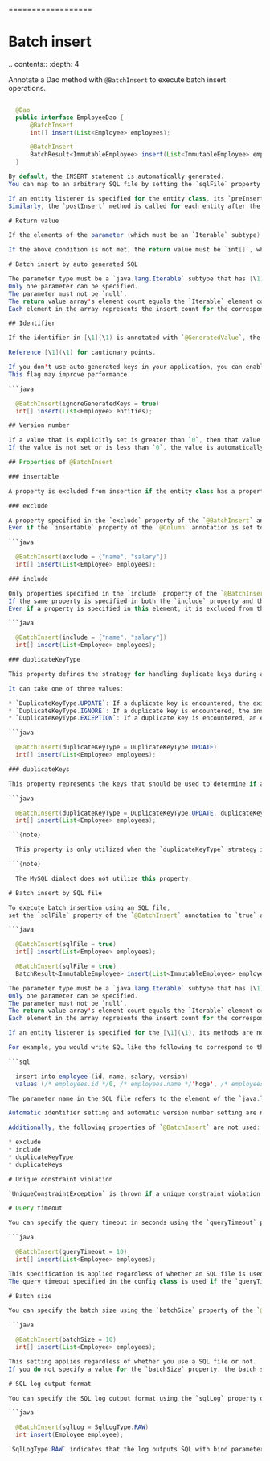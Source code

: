 ==================
# Batch insert

.. contents::
   :depth: 4

Annotate a Dao method with `@BatchInsert` to execute batch insert operations.

```java

  @Dao
  public interface EmployeeDao {
      @BatchInsert
      int[] insert(List<Employee> employees);

      @BatchInsert
      BatchResult<ImmutableEmployee> insert(List<ImmutableEmployee> employees);
  }

By default, the INSERT statement is automatically generated.
You can map to an arbitrary SQL file by setting the `sqlFile` property to `true` in the `@BatchInsert` annotation.

If an entity listener is specified for the entity class, its `preInsert` method is called for each entity before executing the insert operation.
Similarly, the `postInsert` method is called for each entity after the insert operation completes.

# Return value

If the elements of the parameter (which must be an `Iterable` subtype) are immutable entity classes, the return value must be `org.seasar.doma.jdbc.BatchResult` with the entity class as its element type.

If the above condition is not met, the return value must be `int[]`, where each element represents the number of rows affected by each insert operation.

# Batch insert by auto generated SQL

The parameter type must be a `java.lang.Iterable` subtype that has [\1](\1) as its element type.
Only one parameter can be specified.
The parameter must not be `null`.
The return value array's element count equals the `Iterable` element count.
Each element in the array represents the insert count for the corresponding operation.

## Identifier

If the identifier in [\1](\1) is annotated with `@GeneratedValue`, the identifier is automatically generated and set.

Reference [\1](\1) for cautionary points.

If you don't use auto-generated keys in your application, you can enable the `ignoreGeneratedKeys` flag.
This flag may improve performance.

```java

  @BatchInsert(ignoreGeneratedKeys = true)
  int[] insert(List<Employee> entities);

## Version number

If a value that is explicitly set is greater than `0`, then that value is used if the [\1](\1) has a property annotated with `@Version`.
If the value is not set or is less than `0`, the value is automatically set to `1`.

## Properties of @BatchInsert

### insertable

A property is excluded from insertion if the entity class has a property annotated with `@Column` and the `insertable` property of the `@Column` annotation is set to `false`.

### exclude

A property specified in the `exclude` property of the `@BatchInsert` annotation is excluded from the insertion operation.
Even if the `insertable` property of the `@Column` annotation is set to `true`, the property is excluded from the insertion operation if it is specified in this element.

```java

  @BatchInsert(exclude = {"name", "salary"})
  int[] insert(List<Employee> employees);

### include

Only properties specified in the `include` property of the `@BatchInsert` annotation are included in the insertion operation.
If the same property is specified in both the `include` property and the `exclude` property of the `@BatchInsert` annotation, it is excluded from the insertion operation.
Even if a property is specified in this element, it is excluded from the insertion operation if the `insertable` property of its `@Column` annotation is set to `false`.

```java

  @BatchInsert(include = {"name", "salary"})
  int[] insert(List<Employee> employees);

### duplicateKeyType

This property defines the strategy for handling duplicate keys during an insert operation.

It can take one of three values:

* `DuplicateKeyType.UPDATE`: If a duplicate key is encountered, the existing row in the table will be updated.
* `DuplicateKeyType.IGNORE`: If a duplicate key is encountered, the insert operation will be ignored, and no changes will be made to the table.
* `DuplicateKeyType.EXCEPTION`: If a duplicate key is encountered, an exception will be thrown.

```java

  @BatchInsert(duplicateKeyType = DuplicateKeyType.UPDATE)
  int[] insert(List<Employee> employees);

### duplicateKeys

This property represents the keys that should be used to determine if a duplicate key exists. If the duplicate key exists, the operation will use the `duplicateKeyType` strategy to handle the duplicate key.

```java

  @BatchInsert(duplicateKeyType = DuplicateKeyType.UPDATE, duplicateKeys = {"employeeNo"})
  int[] insert(List<Employee> employees);

```{note}

  This property is only utilized when the `duplicateKeyType` strategy is either `DuplicateKeyType.UPDATE` or `DuplicateKeyType.IGNORE`.

```{note}

  The MySQL dialect does not utilize this property.

# Batch insert by SQL file

To execute batch insertion using an SQL file,
set the `sqlFile` property of the `@BatchInsert` annotation to `true` and prepare an SQL file that corresponds to the method.

```java

  @BatchInsert(sqlFile = true)
  int[] insert(List<Employee> employees);

  @BatchInsert(sqlFile = true)
  BatchResult<ImmutableEmployee> insert(List<ImmutableEmployee> employees);

The parameter type must be a `java.lang.Iterable` subtype that has [\1](\1) as its element type.
Only one parameter can be specified.
The parameter must not be `null`.
The return value array's element count equals the `Iterable` element count.
Each element in the array represents the insert count for the corresponding operation.

If an entity listener is specified for the [\1](\1), its methods are not called when using SQL files.

For example, you would write SQL like the following to correspond to the above method:

```sql

  insert into employee (id, name, salary, version)
  values (/* employees.id */0, /* employees.name */'hoge', /* employees.salary */100, /* employees.version */0)

The parameter name in the SQL file refers to the element of the `java.lang.Iterable` subtype.

Automatic identifier setting and automatic version number setting are not performed when inserting via SQL file.

Additionally, the following properties of `@BatchInsert` are not used:

* exclude
* include
* duplicateKeyType
* duplicateKeys

# Unique constraint violation

`UniqueConstraintException` is thrown if a unique constraint violation occurs, regardless of whether an SQL file is used or not.

# Query timeout

You can specify the query timeout in seconds using the `queryTimeout` property of the `@BatchInsert` annotation.

```java

  @BatchInsert(queryTimeout = 10)
  int[] insert(List<Employee> employees);

This specification is applied regardless of whether an SQL file is used or not.
The query timeout specified in the config class is used if the `queryTimeout` property is not set.

# Batch size

You can specify the batch size using the `batchSize` property of the `@BatchInsert` annotation.

```java

  @BatchInsert(batchSize = 10)
  int[] insert(List<Employee> employees);

This setting applies regardless of whether you use a SQL file or not.
If you do not specify a value for the `batchSize` property, the batch size configured in the [\1](\1) class is used.

# SQL log output format

You can specify the SQL log output format using the `sqlLog` property of the `@BatchInsert` annotation.

```java

  @BatchInsert(sqlLog = SqlLogType.RAW)
  int insert(Employee employee);

`SqlLogType.RAW` indicates that the log outputs SQL with bind parameters.
